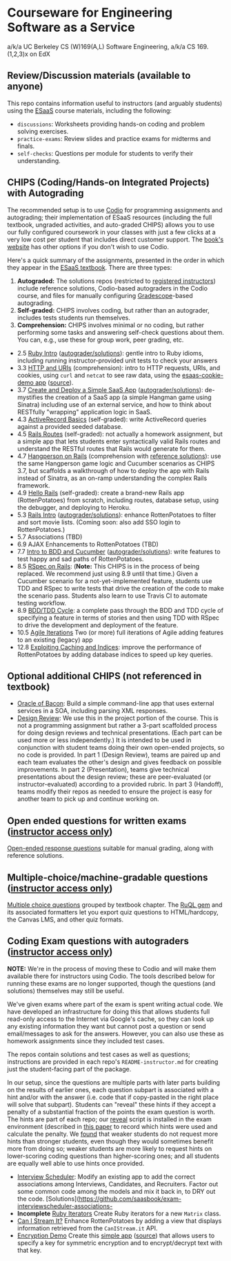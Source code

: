 Courseware for Engineering Software as a Service
================================================

a/k/a UC Berkeley CS (W)169(A,L) Software Engineering, a/k/a CS 169.(1,2,3)x on
EdX

## Review/Discussion materials (available to anyone)

This repo contains information useful to instructors (and arguably
students) using the [ESaaS](http://www.saasbook.info) course materials, including the following:
* `discussions`: Worksheets providing hands-on coding and problem solving exercises.
* `practice-exams`: Review slides and practice exams for midterms and finals.
* `self-checks`: Questions per module for students to verify their understanding.

## CHIPS (Coding/Hands-on Integrated Projects) with Autograding

The recommended setup is to use [Codio](https://www.codio.com/resources/esaas?utm_campaign=E-SaaS&utm_source=Referral&utm_medium=AF)
for programming assignments and autograding; their implementation of ESaaS resources (including the full textbook, ungraded activities, and auto-graded CHIPS) allows you to use our fully configured coursework in your classes with just a few clicks at a very low cost per student that includes direct customer support.
The [book's website](http://www.saasbook.info/instructors) has other options if you don't wish to use Codio.  

Here's a quick summary of the assignments, presented in the order in which they appear in the [ESaaS textbook](http://www.saasbook.info). There are three types:

1. **Autograded:** The solutions repos (restricted to [registered instructors](https://www.saasbook.info/instructors)) include reference solutions, Codio-based autograders in the Codio course, and files for manually configuring [Gradescope](https://gradescope.com)-based autograding.
2. **Self-graded:**  CHIPS involves coding, but rather than an autograder, includes tests students run themselves.
3. **Comprehension:** CHIPS involves minimal or no coding, but rather performing some tasks and answering self-check questions about them.  You can, e.g., use these for group work, peer grading, etc.

* 2.5 [Ruby Intro](https://github.com/saasbook/hw-ruby-intro) ([autograder/solutions](https://github.com/saasbook/hw-ruby-intro-ci)): gentle intro to Ruby idioms, including running instructor-provided unit tests to check your answers
* 3.3 [HTTP and URIs](https://github.com/saasbook/hw-http-intro) (comprehension): intro to HTTP requests, URIs, and cookies, using `curl` and `netcat` to see raw data, using the [esaas-cookie-demo app](https://esaas-cookie-demo.herokuapp.com) ([source](https://github.com/saasbook/esaas-cookie-demo)).
* 3.7 [Create and Deploy a Simple SaaS App](https://github.com/saasbook/hw-sinatra-saas-hangperson) ([autograder/solutions](https://github.com/saasbook/hw-sinatra-saas-hangperson-ci)): de-mystifies the creation of a SaaS app (a simple Hangman game using Sinatra) including use of an external service, and how to think about RESTfully "wrapping" application logic in SaaS.
* 4.3 [ActiveRecord Basics](https://github.com/saasbook/hw-activerecord-practice) (self-graded): write ActiveRecord queries against a provided seeded database.
* 4.5  [Rails Routes](https://rails-routing-practice.herokuapp.com) (self-graded): not actually a homework assignment, but a simple app that lets students enter syntactically valid Rails routes and understand the RESTful routes that Rails would generate for them.
* 4.7 [Hangperson on Rails](https://github.com/saasbook/hw-rails-hangperson) (comprehension with [reference solutions](https://github.com/saasbook/hw-rails-hangperson-ci)): use the same Hangperson game logic and Cucumber scenarios as CHIPS 3.7, but scaffolds a walkthrough of how to deploy the app with Rails instead of Sinatra, as an on-ramp understanding the complex Rails framework.
* 4.9 [Hello Rails](https://github.com/saasbook/hw-hello-rails) (self-graded): create a brand-new Rails app (RottenPotatoes) from scratch, including routes, database setup, using the debugger, and deploying to Heroku.
* 5.3 [Rails Intro](https://github.com/saasbook/hw-rails-intro) ([autograder/solutions](https://github.com/saasbook/hw-rails-intro-ci)): enhance RottenPotatoes to filter and sort movie lists. (Coming soon: also add SSO login to RottenPotatoes.)
* 5.7 Associations (TBD) 
* 6.9 AJAX Enhancements to RottenPotatoes (TBD) 
* 7.7 [Intro to BDD and Cucumber](https://github.com/saasbook/hw-bdd-cucumber) ([autograder/solutions](https://github.com/saasbook/hw-bdd-cucumber-ci)): write features to test happy and sad paths of RottenPotatoes. 
* 8.5 [RSpec on Rails](https://github.com/saasbook/hw-tdd-rspec): (**Note:** This CHIPS is in the process of being replaced. We recommend just using 8.9 until that time.) Given a Cucumber scenario for a not-yet-implemented feature, students use TDD and RSpec to write tests that drive the creation of the code to make the scenario pass.  Students also learn to use Travis CI to automate testing workflow.
* 8.9 [BDD/TDD Cycle](https://github.com/saasbook/hw-acceptance-unit-test-cycle-lite): a complete pass through the BDD and TDD cycle of specifying a feature in terms of stories and then using TDD with RSpec to drive the development and deployment of the feature.
* 10.5 [Agile Iterations]() Two (or more) full iterations of Agile adding features to an existing (legacy) app
* 12.8 [Exploiting Caching and Indices](https://github.com/saasbook/hw-indices-performance): improve the performance of RottenPotatoes by adding database indices to speed up key queries. 

## Optional additional CHIPS (not referenced in textbook)

* [Oracle of Bacon](https://github.com/saasbook/hw-oracle-of-bacon): Build a simple command-line app that uses external services in a SOA, including parsing XML responses. 
* [Design Review](https://github.com/saasbook/hw-design-review): We use this in the project portion of the course. This is not a programming assignment but rather a 3-part scaffolded process for doing design reviews and technical presentations.  (Each part can be used more or less independently.)  It is intended to be used in conjunction with student teams doing their own open-ended projects, so no code is provided.  In part 1 (Design Review), teams are paired up and each team evaluates the other's design and gives feedback on possible improvements.  In part 2 (Presentation), teams give technical presentations about the design review; these are peer-evaluated (or instructor-evaluated) according to a provided rubric.  In part 3 (Handoff), teams modify their repos as needed to ensure the project is easy for another team to pick up and continue working on.

## Open ended questions for written exams ([instructor access only](https://www.saasbook.info/instructors))

[Open-ended response questions](https://github.com/saasbook/open-response-exam-questions) suitable for manual grading, along with reference solutions.

## Multiple-choice/machine-gradable questions ([instructor access only](https://www.saasbook.info/instructors))

[Multiple choice questions](https://github.com/saasbook/csw169a-quizzes) grouped by textbook chapter.  The [RuQL gem](https://github.com/saasbook/ruql) and its associated formatters let you export quiz questions to HTML/hardcopy, the Canvas LMS, and other quiz formats.

## Coding Exam questions with autograders ([instructor access only](https://www.saasbook.info/instructors))

**NOTE:** We're in the process of moving these to Codio and will make them available there for instructors using Codio.  The tools described below for running these exams are no longer supported, though the questions (and solutions) themselves may still be useful.

We've given exams where part of the exam is spent writing actual code. We have developed an infrastructure for doing this that allows students full read-only access to the Internet via Google's cache, so they can look up any existing information they want but cannot post a question or send email/messages to ask for the answers.  However, you can also use these as homework assignments since they included test cases.

The repos contain solutions and test cases as well as questions; instructions are provided in each repo's `README-instructor.md` for creating just the student-facing part of the package.

In our setup, since the questions are multiple parts with later parts building on the results of earlier ones, each question subpart is associated with a hint and/or with the answer (i.e. code that if copy-pasted in the right place will solve that subpart).  Students can "reveal" these hints if they accept a penalty of a substantial fraction of the points the exam question is worth.  The hints are part of each repo; our [reveal](https://github.com/saasbook/reveal) script is installed in the exam environment (described in [this paper]((https://dl.acm.org/authorize?N680620)) to record which hints were used and calculate the penalty.  We [found](https://dl.acm.org/authorize?N680629) that weaker students do not request more hints than stronger students, even though they would sometimes benefit more from doing so; weaker students are more likely to request hints on lower-scoring coding questions than higher-scoring ones; and all students are equally well able to use hints once provided.

* [Interview Scheduler](https://github.com/saasbook/exam-interviewscheduler-associations): Modify an existing app to add the correct associations among Interviews, Candidates, and Recruiters.  Factor out some common code among the models and mix it back in, to DRY out the code. [Solutions](https://github.com/saasbook/exam-interviewscheduler-associations-
* **Incomplete** [Ruby Iterators](https://github.com/saasbook/exam-ruby-iterators) Create Ruby iterators for a new `Matrix` class.
* [Can I Stream It?](https://github.com/saasbook/exam-rottenpotatoes-canistreamit) Enhance RottenPotatoes by adding a view that displays information retrieved from the `CanIStream.it` API.
*  [Encryption Demo](https://github.com/saasbook/exam-encrypty) Create this [simple app](https://encrypty.herokuapp.com) ([source](https://github.com/saasbook/encrypty)) that allows users to specify a key for symmetric encryption and to encrypt/decrypt text with that key.

